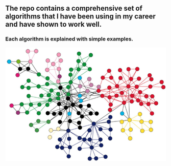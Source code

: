 ## The repo contains a comprehensive set of algorithms that I have been using in my career and have shown to work well. 

### Each algorithm is explained with simple examples.

<img src = "graph-algorithms1.png">
